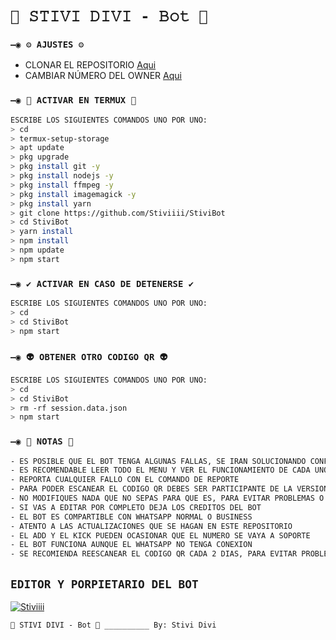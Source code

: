 # `🧿 𝚂𝚃𝙸𝚅𝙸 𝙳𝙸𝚅𝙸 - 𝙱𝚘𝚝 🔮`


### `—◉ ⚙️ AJUSTES ⚙️`
- CLONAR EL REPOSITORIO [Aqui](https://github.com/Stiviiii/StiviBot/fork)
- CAMBIAR NÚMERO DEL OWNER [Aqui](https://github.com/Stiviiii/StiviBot/blob/master/config.js)

### `—◉ 👾 ACTIVAR EN TERMUX 👾`
```bash
ESCRIBE LOS SIGUIENTES COMANDOS UNO POR UNO:
> cd
> termux-setup-storage
> apt update 
> pkg upgrade 
> pkg install git -y
> pkg install nodejs -y
> pkg install ffmpeg -y
> pkg install imagemagick -y
> pkg install yarn
> git clone https://github.com/Stiviiii/StiviBot
> cd StiviBot
> yarn install 
> npm install
> npm update
> npm start
```

### `—◉ ✔️ ACTIVAR EN CASO DE DETENERSE ✔️`
```bash
ESCRIBE LOS SIGUIENTES COMANDOS UNO POR UNO:
> cd 
> cd StiviBot
> npm start
```

### `—◉ 👽 OBTENER OTRO CODIGO QR 👽`
```bash
ESCRIBE LOS SIGUIENTES COMANDOS UNO POR UNO:
> cd 
> cd StiviBot
> rm -rf session.data.json
> npm start
```



### `—◉ 📝 NOTAS 📝`
```bash
- ES POSIBLE QUE EL BOT TENGA ALGUNAS FALLAS, SE IRAN SOLUCIONANDO CONFORME SE VAYAN DETECTANDO
- ES RECOMENDABLE LEER TODO EL MENU Y VER EL FUNCIONAMIENTO DE CADA UNO DE LOS COMANDOS
- REPORTA CUALQUIER FALLO CON EL COMANDO DE REPORTE 
- PARA PODER ESCANEAR EL CODIGO QR DEBES SER PARTICIPANTE DE LA VERSION MULTI-DEVICE (BETA) DE WHATSAPP
- NO MODIFIQUES NADA QUE NO SEPAS PARA QUE ES, PARA EVITAR PROBLEMAS O ERRORES
- SI VAS A EDITAR POR COMPLETO DEJA LOS CREDITOS DEL BOT 
- EL BOT ES COMPARTIBLE CON WHATSAPP NORMAL O BUSINESS
- ATENTO A LAS ACTUALIZACIONES QUE SE HAGAN EN ESTE REPOSITORIO
- EL ADD Y EL KICK PUEDEN OCASIONAR QUE EL NUMERO SE VAYA A SOPORTE 
- EL BOT FUNCIONA AUNQUE EL WHATSAPP NO TENGA CONEXION 
- SE RECOMIENDA REESCANEAR EL CODIGO QR CADA 2 DIAS, PARA EVITAR PROBLEMAS O ERRORES
```

## `EDITOR Y PORPIETARIO DEL BOT` 
[![Stiviiii](https://avatars.githubusercontent.com/u/104741559?v=4)](https://github.com/Stiviiii/) 

`🧿 𝚂𝚃𝙸𝚅𝙸 𝙳𝙸𝚅𝙸 - 𝙱𝚘𝚝 🔮 __________ 𝙱𝚢: 𝚂𝚝𝚒𝚟𝚒 𝙳𝚒𝚟𝚒`

